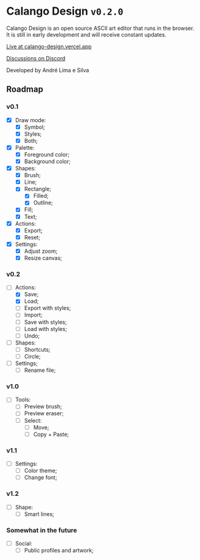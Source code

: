 # Calango Design `v0.2.0`

Calango Design is an open source ASCII art editor that runs in the browser. It is still in early development and will receive constant updates.

[Live at calango-design.vercel.app](https://calango-design.vercel.app/)

[Discussions on Discord](https://discord.gg/59YQ4pQd3q)

Developed by André Lima e Silva

## Roadmap

### v0.1

- [x] Draw mode:
  - [x] Symbol;
  - [x] Styles;
  - [x] Both;
- [x] Palette:
  - [x] Foreground color;
  - [x] Background color;
- [x] Shapes:
  - [x] Brush;
  - [x] Line;
  - [x] Rectangle;
    - [x] Filled;
    - [x] Outline;
  - [x] Fill;
  - [x] Text;
- [x] Actions:
  - [x] Export;
  - [x] Reset;
- [x] Settings:
  - [x] Adjust zoom;
  - [x] Resize canvas;

### v0.2

- [ ] Actions:
  - [x] Save;
  - [x] Load;
  - [ ] Export with styles;
  - [ ] Import;
  - [ ] Save with styles;
  - [ ] Load with styles;
  - [ ] Undo;
- [ ] Shapes:
  - [ ] Shortcuts;
  - [ ] Circle;
- [ ] Settings;
  - [ ] Rename file;

### v1.0

- [ ] Tools:
  - [ ] Preview brush;
  - [ ] Preview eraser;
  - [ ] Select:
    - [ ] Move;
    - [ ] Copy + Paste;

### v1.1

- [ ] Settings:
  - [ ] Color theme;
  - [ ] Change font;

### v1.2

- [ ] Shape:
  - [ ] Smart lines;

### Somewhat in the future

- [ ] Social:
  - [ ] Public profiles and artwork;
